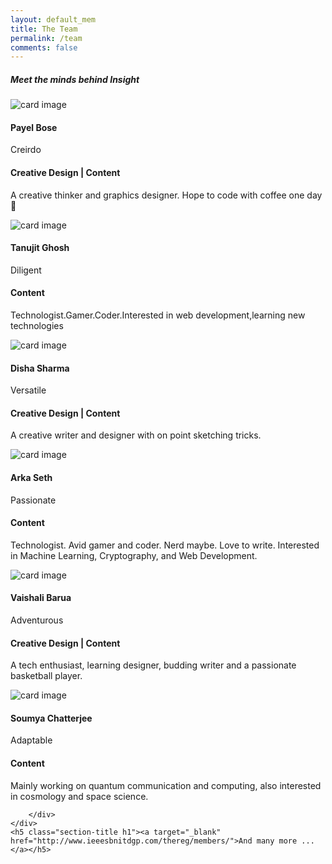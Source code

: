 ```yaml
---
layout: default_mem
title: The Team
permalink: /team
comments: false
---
```



<body>
<!-- Team -->
<section id="team" class="pb-5">
    <div class="container">
        <h5 class="section-title h1">Meet the minds behind Insight</h5>
        <div class="row">
            <!-- Team member -->
            <div class="col-xs-12 col-sm-6 col-md-4">
                <div class="image-flip" ontouchstart="this.classList.toggle('hover');">
                    <div class="mainflip">
                        <div class="frontside">
                            <div class="card">
                                <div class="card-body text-center">
                                    <p><img class=" img-fluid" src="{{site.baseurl}}/assets/images/payel.jpg" alt="card image"></p>
                                    <h4 class="card-title">Payel Bose</h4>
                                    <p class="card-text">Creirdo</p>
                                    <a class="btn btn-primary btn-sm"><i class="fa fa-plus"></i></a>
                                </div>
                            </div>
                        </div>
                        <div class="backside">
                            <div class="card">
                                <div class="card-body text-center mt-4">
                                    <h4 class="card-title">Creative Design | Content</h4>
                                    <p class="card-text">A creative thinker and graphics designer. Hope to code with coffee one day🤔</p>
                                </div>
                            </div>
                        </div>
                    </div>
                </div>
            </div>
            <!-- ./Team member -->
            <!-- Team member -->
            <div class="col-xs-12 col-sm-6 col-md-4">
                <div class="image-flip" ontouchstart="this.classList.toggle('hover');">
                    <div class="mainflip">
                        <div class="frontside">
                            <div class="card">
                                <div class="card-body text-center">
                                    <p><img class=" img-fluid" src="{{site.baseurl}}/assets/images/tanujit.jpg" alt="card image"></p>
                                    <h4 class="card-title">Tanujit Ghosh</h4>
                                    <p class="card-text">Diligent</p>
                                    <a href="#" class="btn btn-primary btn-sm"><i class="fa fa-plus"></i></a>
                                </div>
                            </div>
                        </div>
                        <div class="backside">
                            <div class="card">
                                <div class="card-body text-center mt-4">
                                    <h4 class="card-title">Content</h4>
                                    <p class="card-text">Technologist.Gamer.Coder.Interested in web development,learning new technologies</p>
                                </div>
                            </div>
                        </div>
                    </div>
                </div>
            </div>
            <!-- ./Team member -->
            <!-- Team member -->
            <div class="col-xs-12 col-sm-6 col-md-4">
                <div class="image-flip" ontouchstart="this.classList.toggle('hover');">
                    <div class="mainflip">
                        <div class="frontside">
                            <div class="card">
                                <div class="card-body text-center">
                                    <p><img class=" img-fluid" src="{{site.baseurl}}/assets/images/disha.jpg" alt="card image"></p>
                                    <h4 class="card-title">Disha Sharma</h4>
                                    <p class="card-text">Versatile</p>
                                    <a href="#" class="btn btn-primary btn-sm"><i class="fa fa-plus"></i></a>
                                </div>
                            </div>
                        </div>
                        <div class="backside">
                            <div class="card">
                                <div class="card-body text-center mt-4">
                                    <h4 class="card-title">Creative Design | Content</h4>
                                    <p class="card-text">A creative writer and designer with on point sketching tricks.</p>
                                </div>
                            </div>
                        </div>
                    </div>
                </div>
            </div>
            <!-- ./Team member -->
            <!-- Team member -->
            <div class="col-xs-12 col-sm-6 col-md-4">
                <div class="image-flip" ontouchstart="this.classList.toggle('hover');">
                    <div class="mainflip">
                        <div class="frontside">
                            <div class="card">
                                <div class="card-body text-center">
                                    <p><img class=" img-fluid" src="{{site.baseurl}}/assets/images/arka.jpg" alt="card image"></p>
                                    <h4 class="card-title">Arka Seth</h4>
                                    <p class="card-text">Passionate</p>
                                    <a href="#" class="btn btn-primary btn-sm"><i class="fa fa-plus"></i></a>
                                </div>
                            </div>
                        </div>
                        <div class="backside">
                            <div class="card">
                                <div class="card-body text-center mt-4">
                                    <h4 class="card-title">Content</h4>
                                    <p class="card-text">Technologist. Avid gamer and coder. Nerd maybe. Love to write. Interested in Machine Learning, Cryptography, and Web Development.</p>
                                </div>
                            </div>
                        </div>
                    </div>
                </div>
            </div>
            <!-- ./Team member -->
            <!-- Team member -->
            <div class="col-xs-12 col-sm-6 col-md-4">
                <div class="image-flip" ontouchstart="this.classList.toggle('hover');">
                    <div class="mainflip">
                        <div class="frontside">
                            <div class="card">
                                <div class="card-body text-center">
                                    <p><img class=" img-fluid" src="{{site.baseurl}}/assets/images/vaishali.jpg" alt="card image"></p>
                                    <h4 class="card-title">Vaishali Barua</h4>
                                    <p class="card-text">Adventurous</p>
                                    <a href="#" class="btn btn-primary btn-sm"><i class="fa fa-plus"></i></a>
                                </div>
                            </div>
                        </div>
                        <div class="backside">
                            <div class="card">
                                <div class="card-body text-center mt-4">
                                    <h4 class="card-title">Creative Design | Content</h4>
                                    <p class="card-text">A tech enthusiast, learning designer, budding writer and a passionate basketball player.</p>
                                </div>
                            </div>
                        </div>
                    </div>
                </div>
            </div>
            <!-- ./Team member -->
            <div class="col-xs-12 col-sm-6 col-md-4">
                <div class="image-flip" ontouchstart="this.classList.toggle('hover');">
                    <div class="mainflip">
                        <div class="frontside">
                            <div class="card">
                                <div class="card-body text-center">
                                    <p><img class=" img-fluid" src="{{site.baseurl}}/assets/images/soumya.JPG" alt="card image"></p>
                                    <h4 class="card-title">Soumya Chatterjee</h4>
                                    <p class="card-text">Adaptable</p>
                                    <a href="#" class="btn btn-primary btn-sm"><i class="fa fa-plus"></i></a>
                                </div>
                            </div>
                        </div>
                        <div class="backside">
                            <div class="card">
                                <div class="card-body text-center mt-4">
                                    <h4 class="card-title">Content</h4>
                                    <p class="card-text">Mainly working on quantum communication and computing, also interested in cosmology and space science. </p>
                                </div>
                            </div>
                        </div>
                    </div>
                </div>
            </div>
            <!-- ./Team member -->

        </div>
    </div>
    <h5 class="section-title h1"><a target="_blank" href="http://www.ieeesbnitdgp.com/thereg/members/">And many more ...</a></h5>
</section>
<!-- Team -->
</body>
